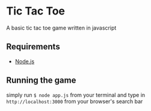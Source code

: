# Tic Tac Toe
A basic tic tac toe game written in javascript

## Requirements
 * [Node.js](http://nodejs.org/)

## Running the game
simply run `$ node app.js` from your terminal and type in `http://localhost:3000` from your browser's search bar
